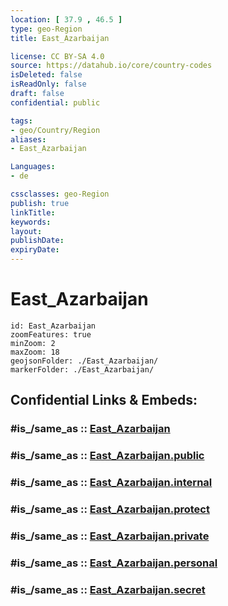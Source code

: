 ```yaml
---
location: [ 37.9 , 46.5 ] 
type: geo-Region
title: East_Azarbaijan

license: CC BY-SA 4.0
source: https://datahub.io/core/country-codes
isDeleted: false
isReadOnly: false
draft: false
confidential: public

tags:
- geo/Country/Region
aliases:
- East_Azarbaijan

Languages:
- de

cssclasses: geo-Region
publish: true
linkTitle: 
keywords: 
layout: 
publishDate: 
expiryDate: 
---
```


# East_Azarbaijan

```leaflet
id: East_Azarbaijan
zoomFeatures: true 
minZoom: 2 
maxZoom: 18
geojsonFolder: ./East_Azarbaijan/
markerFolder: ./East_Azarbaijan/
```


## Confidential Links & Embeds: 

### #is_/same_as :: [East_Azarbaijan](/_Standards/Earth/Continent/Asia/Asia~West/Iran/provinces~Iran/East_Azarbaijan.md) 

### #is_/same_as :: [East_Azarbaijan.public](/_public/Earth/Continent/Asia/Asia~West/Iran/provinces~Iran/East_Azarbaijan.public.md) 

### #is_/same_as :: [East_Azarbaijan.internal](/_internal/Earth/Continent/Asia/Asia~West/Iran/provinces~Iran/East_Azarbaijan.internal.md) 

### #is_/same_as :: [East_Azarbaijan.protect](/_protect/Earth/Continent/Asia/Asia~West/Iran/provinces~Iran/East_Azarbaijan.protect.md) 

### #is_/same_as :: [East_Azarbaijan.private](/_private/Earth/Continent/Asia/Asia~West/Iran/provinces~Iran/East_Azarbaijan.private.md) 

### #is_/same_as :: [East_Azarbaijan.personal](/_personal/Earth/Continent/Asia/Asia~West/Iran/provinces~Iran/East_Azarbaijan.personal.md) 

### #is_/same_as :: [East_Azarbaijan.secret](/_secret/Earth/Continent/Asia/Asia~West/Iran/provinces~Iran/East_Azarbaijan.secret.md)


